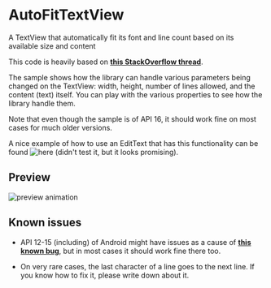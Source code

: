 AutoFitTextView
===============

A TextView that automatically fit its font and line count based on its available size and content

This code is heavily based on [**this StackOverflow thread**][1].

The sample shows how the library can handle various parameters being changed on the TextView: width, height, number of lines allowed, and the content (text) itself. You can play with the various properties to see how the library handle them.

Note that even though the sample is of API 16, it should work fine on most cases for much older versions.

A nice example of how to use an EditText that has this functionality can be found ![here][4] (didn't test it, but it looks promising).

Preview
--
![preview animation][2]

Known issues
------------

 - API 12-15 (including) of Android might have issues as a cause of [**this known bug**][3], but in most cases it should work fine there too. 
 
 - On very rare cases, the last character of a line goes to the next line. If you know how to fix it, please write down about it.



  [1]: http://stackoverflow.com/questions/16017165/auto-fit-textview-for-android/21851239
  [2]: https://raw.githubusercontent.com/AndroidDeveloperLB/AutoFitTextView/master/animationPreview.gif
  [3]: https://code.google.com/p/android/issues/detail?id=22493
  [4]: http://viksaaskool.wordpress.com/2014/11/16/using-auto-resize-to-fit-edittext-in-android/
